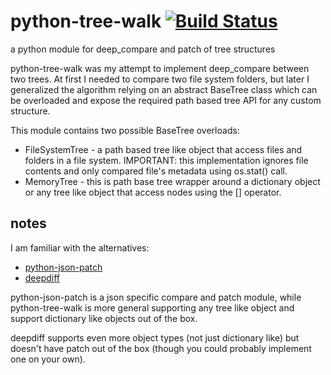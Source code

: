 # python-tree-walk [![Build Status](https://travis-ci.org/uribrecher/python-tree-walk.svg?branch=master)](https://travis-ci.org/uribrecher/python-tree-walk)
a python module for deep_compare and patch of tree structures


python-tree-walk was my attempt to implement deep_compare between two trees.
At first I needed to compare two file system folders, but later I generalized
the algorithm relying on an abstract BaseTree class which can be overloaded
and expose the required path based tree API for any custom structure.

This module contains two possible BaseTree overloads:
* FileSystemTree - a path based tree like object that access files and folders
  in a file system. IMPORTANT: this implementation ignores file contents and
  only compared file's metadata using os.stat() call.
* MemoryTree - this is path base tree wrapper around a dictionary object or any
  tree like object that access nodes using the [] operator.
  
  
## notes

I am familiar with the alternatives:
* [python-json-patch](https://github.com/stefankoegl/python-json-patch)
* [deepdiff](https://pypi.org/project/deepdiff/)

python-json-patch is a json specific compare and patch module,
while python-tree-walk is more general supporting any tree like object and
support dictionary like objects out of the box.

deepdiff supports even more object types (not just dictionary like) but doesn't
have patch out of the box (though you could probably implement one on your own).




